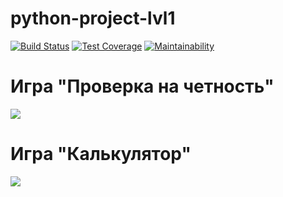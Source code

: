 # python-project-lvl1

[![Build Status](https://travis-ci.org/Pogorelov-Y/python-project-lvl1.svg?branch=master)](https://travis-ci.org/Pogorelov-Y/python-project-lvl1)
[![Test Coverage](https://api.codeclimate.com/v1/badges/0e111ba30f1b9273cdeb/test_coverage)](https://codeclimate.com/github/Pogorelov-Y/python-project-lvl1/test_coverage)
[![Maintainability](https://api.codeclimate.com/v1/badges/0e111ba30f1b9273cdeb/maintainability)](https://codeclimate.com/github/Pogorelov-Y/python-project-lvl1/maintainability)

# Игра "Проверка на четность"

<a href="https://asciinema.org/a/Mh5PUbzBunCzJXdnSwMVzrr1v" target="_blank"><img src="https://asciinema.org/a/Mh5PUbzBunCzJXdnSwMVzrr1v.svg" /></a>

# Игра "Калькулятор"

<a href="https://asciinema.org/a/cvpoJfokvNJrTcWwpyFI9BPJj" target="_blank"><img src="https://asciinema.org/a/cvpoJfokvNJrTcWwpyFI9BPJj.svg" /></a>
